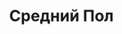 ---
draft: false
slug: srednii-pol-235ff809
title: Средний Пол
type: books
params:
  authors:
  - Eugenides Jeffrey, Jeffrey Eugenides
  bookTitle: Средний Пол
  book_description: История жизни гермафродита, искренне и откровенно рассказанная
    от первого лица. Повествование ведется на фоне исторических, общественно-политических
    и социальных коллизий XX века, определивших судьбу нескольких поколений греческой
    семьи и в результате предопределивших жизнь главного героя.
  cover: https://images-na.ssl-images-amazon.com/images/S/compressed.photo.goodreads.com/books/1603873546i/842304.jpg
  isbn: '9785942784089'
  languages:
  - Русский
  goodreads_link: https://www.goodreads.com/book/show/842304._
  page_count: '750'
  publication_year: '2003'
  russian_audioversion: 'no'
  russian_translation_status: exists
  short_book_description: История жизни гермафродита, искренне и откровенно рассказанная
    от первого лица. Повествование ведется на фоне исторических, общественно-политических
    и социальных коллизий XX века, определивших...
  tags:
  - Detroit
  - LGBTQ+
  - classics
  - contemporary
  - fiction
  - historical fiction
  - literary fiction
  - queer
---